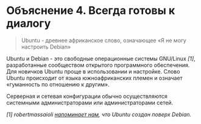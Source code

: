 # Объяснение 4. Всегда готовы к диалогу

> Ubuntu - древнее африканское слово, означающее «Я не могу настроить Debian»

Ubuntu и Debian - это свободные операционные системы GNU/Linux *[1]*, разработанные сообществом открытого программного обеспечения. Для новичков Ubuntu проще в использовании и настройке. Слово Ubuntu происходит от языка южноафриканских племен и означает «гуманность по отношению к другим».

Серверная и сетевая конфигурации обычно осуществляются системными администраторами или администраторами сетей.

*[1] robertmassaioli [напоминает нам](https://www.reddit.com/r/programming/comments/62szbn/an_introduction_to_programming_for_nontechnical/dfpzimr/), что Ubuntu создан поверх Debian.*